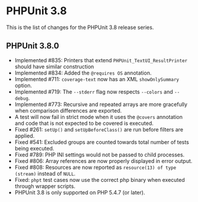 PHPUnit 3.8
===========

This is the list of changes for the PHPUnit 3.8 release series.

PHPUnit 3.8.0
-------------

* Implemented #835: Printers that extend `PHPUnit_TextUI_ResultPrinter` should have similar construction
* Implemented #834: Added the `@requires OS` annotation.
* Implemented #711: `coverage-text` now has an XML `showOnlySummary` option.
* Implemented #719: The `--stderr` flag now respects `--colors` and `--debug`.
* Implemented #773: Recursive and repeated arrays are more gracefully when comparison differences are exported.
* A test will now fail in strict mode when it uses the `@covers` annotation and code that is not expected to be covered is executed.
* Fixed #261: `setUp()` and `setUpBeforeClass()` are run before filters are applied.
* Fixed #541: Excluded groups are counted towards total number of tests being executed.
* Fixed #789: PHP INI settings would not be passed to child processes.
* Fixed #806: Array references are now properly displayed in error output.
* Fixed #808: Resources are now reported as `resource(13) of type (stream)` instead of `NULL`.
* Fixed: `phpt` test cases now use the correct php binary when executed through wrapper scripts.
* PHPUnit 3.8 is only supported on PHP 5.4.7 (or later).
